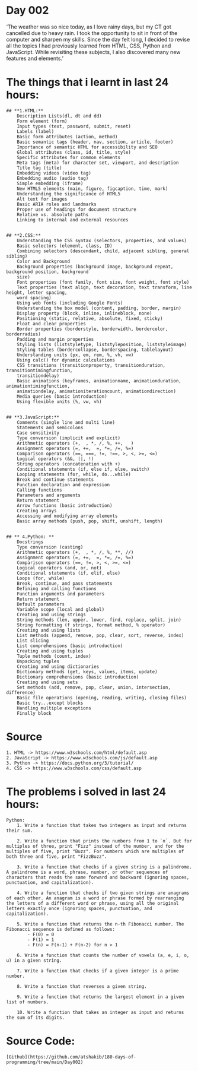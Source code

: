 # Day 002

‘The weather was so nice today, as I love rainy days, but my CT got cancelled due to heavy rain. I took the opportunity to sit in front of the computer and sharpen my skills. Since the day felt long, I decided to revise all the topics I had previously learned from HTML, CSS, Python and JavaScript. While revisiting these subjects, I also discovered many new features and elements.’

# **The things that i learnt in last 24 hours:**

    ## **1.HTML:**
        Description Lists(dl, dt and dd)
        Form element (form)
        Input types (text, password, submit, reset)
        Labels (label)
        Basic form attributes (action, method)
        Basic semantic tags (header, nav, section, article, footer)
        Importance of semantic HTML for accessibility and SEO
        Global attributes (class, id, title, style)
        Specific attributes for common elements
        Meta tags (meta) for character set, viewport, and description
        Title tag (title)
        Embedding videos (video tag)
        Embedding audio (audio tag)
        Simple embedding (iframe)
        New HTML5 elements (main, figure, figcaption, time, mark)
        Understanding the significance of HTML5
        Alt text for images
        Basic ARIA roles and landmarks
        Proper use of headings for document structure
        Relative vs. absolute paths
        Linking to internal and external resources


    ## **2.CSS:**
        Understanding the CSS syntax (selectors, properties, and values)
        Basic selectors (element, class, ID)
        Combining selectors (descendant, child, adjacent sibling, general sibling)
        Color and Background
        Background properties (background image, background repeat, background position, background
        size)
        Font properties (font family, font size, font weight, font style)
        Text properties (text align, text decoration, text transform, line height, letter spacing,
        word spacing)
        Using web fonts (including Google Fonts)
        Understanding the box model (content, padding, border, margin)
        Display property (block, inline, inlineblock, none)
        Positioning (static, relative, absolute, fixed, sticky)
        Float and clear properties
        Border properties (borderstyle, borderwidth, bordercolor, borderradius)
        Padding and margin properties
        Styling lists (liststyletype, liststyleposition, liststyleimage)
        Styling tables (bordercollapse, borderspacing, tablelayout)
        Understanding units (px, em, rem, %, vh, vw)
        Using calc() for dynamic calculations
        CSS transitions (transitionproperty, transitionduration, transitiontimingfunction,
        transitiondelay)
        Basic animations (keyframes, animationname, animationduration, animationtimingfunction,
        animationdelay, animationiterationcount, animationdirection)
        Media queries (basic introduction)
        Using flexible units (%, vw, vh)


    ## **3.JavaScript:**
        Comments (single line and multi line)
        Statements and semicolons
        Case sensitivity
        Type conversion (implicit and explicit)
        Arithmetic operators (+,  , *, /, %, ++,   )
        Assignment operators (=, +=,  =, *=, /=, %=)
        Comparison operators (==, ===, !=, !==, >, <, >=, <=)
        Logical operators (&&, ||, !)
        String operators (concatenation with +)
        Conditional statements (if, else if, else, switch)
        Looping statements (for, while, do...while)
        Break and continue statements
        Function declaration and expression
        Calling functions
        Parameters and arguments
        Return statement
        Arrow functions (basic introduction)
        Creating arrays
        Accessing and modifying array elements
        Basic array methods (push, pop, shift, unshift, length)

        
    ## ** 4.Python: **
        Docstrings
        Type conversion (casting)
        Arithmetic operators (+,  , *, /, %, **, //)
        Assignment operators (=, +=,  =, *=, /=, %=)
        Comparison operators (==, !=, >, <, >=, <=)
        Logical operators (and, or, not)
        Conditional statements (if, elif, else)
        Loops (for, while)
        Break, continue, and pass statements
        Defining and calling functions
        Function arguments and parameters
        Return statement
        Default parameters
        Variable scope (local and global)
        Creating and using strings
        String methods (len, upper, lower, find, replace, split, join)
        String formatting (f strings, format method, % operator)
        Creating and using lists
        List methods (append, remove, pop, clear, sort, reverse, index)
        List slicing
        List comprehensions (basic introduction)
        Creating and using tuples
        Tuple methods (count, index)
        Unpacking tuples
        Creating and using dictionaries
        Dictionary methods (get, keys, values, items, update)
        Dictionary comprehensions (basic introduction)
        Creating and using sets
        Set methods (add, remove, pop, clear, union, intersection, difference)
        Basic file operations (opening, reading, writing, closing files)
        Basic try...except blocks
        Handling multiple exceptions
        Finally block

# **Source**

    1. HTML -> https://www.w3schools.com/html/default.asp
    2. JavaScript -> https://www.w3schools.com/js/default.asp
    3. Python -> https://docs.python.org/3/tutorial/
    4. CSS -> https://www.w3schools.com/css/default.asp

# **The problems i solved in last 24 hours:**

    Python:
        1. Write a function that takes two integers as input and returns their sum.

        2. Write a function that prints the numbers from 1 to `n`. But for multiples of three, print "Fizz" instead of the number, and for the multiples of five, print "Buzz". For numbers which are multiples of both three and five, print "FizzBuzz".

        3. Write a function that checks if a given string is a palindrome. A palindrome is a word, phrase, number, or other sequences of characters that reads the same forward and backward (ignoring spaces, punctuation, and capitalization).

        4. Write a function that checks if two given strings are anagrams of each other. An anagram is a word or phrase formed by rearranging the letters of a different word or phrase, using all the original letters exactly once (ignoring spaces, punctuation, and capitalization).

        5. Write a function that returns the n-th Fibonacci number. The Fibonacci sequence is defined as follows:
            - F(0) = 0
            - F(1) = 1
            - F(n) = F(n-1) + F(n-2) for n > 1

        6. Write a function that counts the number of vowels (a, e, i, o, u) in a given string.

        7. Write a function that checks if a given integer is a prime number.

        8. Write a function that reverses a given string.

        9. Write a function that returns the largest element in a given list of numbers.

        10. Write a function that takes an integer as input and returns the sum of its digits.

# **Source Code:**

    [Github](https://github.com/atshakib/180-days-of-programming/tree/main/Day002)
